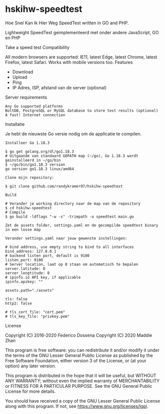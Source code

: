 # hskihw-speedtest
Hoe Snel Kan Ik Hier Weg SpeedTest written in GO and PHP.

Lightweight SpeedTest geimplementeerd met onder andere JavaScript, GO en PHP

Take a speed test
Compatibility

All modern browsers are supported: IE11, latest Edge, latest Chrome, latest Firefox, latest Safari. Works with mobile versions too.
Features

   - Download
   -  Upload
   -  Ping
   - IP Adres, ISP, afstand van de server (optional)

Server requirements

    Any Go supported platforms
    BoltDB, PostgreSQL or MySQL database to store test results (optional)
    A fast! Internet connection

Installatie

Je hebt de nieuwste Go versie nodig om de applicatie te compilen.

    Installeer Go 1.18.3

    $ go get golang.org/dl/go1.18.3
    # Uitgaande van standaard GOPATH map (~/go), Go 1.18.3 wordt geinstalleerd in ~/go/bin
    $ ~/go/bin/go1.18.3 version
    go version go1.18.3 linux/amd64

    Clone mijn repository:

    $ git clone github.com/randykramer07/hskihw-speedtest

    Build

    # Verander je working directory naar de map van de repository
    $ cd hskihw-speedtest
    # Compile
    $ go build -ldflags "-w -s" -trimpath -o speedtest main.go

    Zet de assets folder, settings.yaml en de gecompilde speedtest binary in een losse map

    Verander settings.yaml naar jouw gewenste instellingen:

    # bind address, use empty string to bind to all interfaces
    bind_address: 127.0.0.1
    # backend listen port, default is 9100
    listen_port: 9100
    # Server location, laat op 0 staan om automatisch te bepalen
    server.latitude: 0
    server_longtitude: 0
    # ipinfo.io API key, if applicable
    ipinfo.apikey: ""
    
    assets.path="./assets"
    
    tls: false
    http2: false

    # tls_cert_file: "cert.pem"
    # tls_key_file: "privkey.pem"

License

Copyright (C) 2016-2020 Federico Dossena Copyright (C) 2020 Maddie Zhan

This program is free software: you can redistribute it and/or modify it under the terms of the GNU Lesser General Public License as published by the Free Software Foundation, either version 3 of the License, or (at your option) any later version.

This program is distributed in the hope that it will be useful, but WITHOUT ANY WARRANTY; without even the implied warranty of MERCHANTABILITY or FITNESS FOR A PARTICULAR PURPOSE. See the GNU General Public License for more details.

You should have received a copy of the GNU Lesser General Public License along with this program. If not, see https://www.gnu.org/licenses/lgpl.
